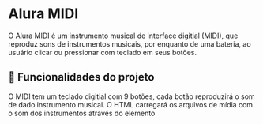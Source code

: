 # Alura MIDI
O Alura MIDI é um instrumento musical de interface digitial (MIDI), que reproduz sons de instrumentos musicais, por enquanto de uma bateria, ao usuário clicar ou pressionar com teclado em seus botões.

## 🔨 Funcionalidades do projeto
O MIDI tem um teclado digitial com 9 botões, cada botão reproduzirá o som de dado instrumento musical. O HTML carregará os arquivos de mídia com o som dos instrumentos através do elemento <audio>, e com o MIDI vamos controlar a reprodução destes arquivos de mídia através do clique em seus elementos <button>. Serão 9 sons diferentes.

## ✔️ Técnicas e tecnologias utilizadas
- HTML: O HTML tem um papel fundamental para a aplicação funcionar corretamente com a inserção dos elementos <audio> que irão prover para o JavaScript os controles de reprodução da mídia carregada. O HTML já virá pronto nos arquivos iniciais do curso;
- CSS: O CSS tem papel fundamental para indicar a interação do usuário com a interface gráfica, portanto indica quando os botões são pressionados por mouse ou teclado. O CSS já virá pronto nos arquivos iniciais do curso;
- JavaScript: O JavaScript proporcionará programarmos a dinâmica de controle de reprodução de um som, que a princípio está sendo realizada pelo elemento <audio>, e passarmos este controle para os elementos <button>, com todo o cuidado de fazer um código inteligente, sem repetição, que cuida também os aspectos visuais com CSS dinâmico.

## 📁 Acesso ao projeto


## 🛠️ Abrir e rodar o projeto
Para abrir e rodar o projeto, basta abrir o aquivo index.html no navegador.


